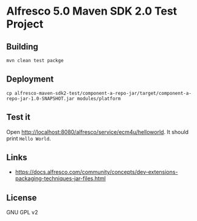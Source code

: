 # Alfresco 5.0 Maven SDK 2.0 Test Project

## Building

    mvn clean test packge

## Deployment

    cp alfresco-maven-sdk2-test/component-a-repo-jar/target/component-a-repo-jar-1.0-SNAPSHOT.jar modules/platform

## Test it

Open [http://localhost:8080/alfresco/service/ecm4u/helloworld](http://localhost:8080/alfresco/service/ecm4u/helloworld). It should print `Hello World`.

## Links

* https://docs.alfresco.com/community/concepts/dev-extensions-packaging-techniques-jar-files.html

## License

GNU GPL v2

